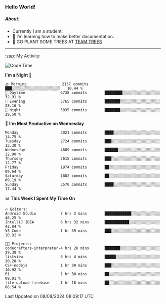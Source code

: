 ### Hello World!

##### About:
- Currently I am a student.
- 🌱 I’m learning how to make better documentation.
- 🌱 GO PLANT SOME TREES AT [TEAM TREES](https://teamtrees.org/)

---
  <summary>:zap: My Activity:</summary>
  
<!--START_SECTION:waka-->
![Code Time](http://img.shields.io/badge/Code%20Time-1%2C396%20hrs%2034%20mins-blue)

**I'm a Night 🦉** 

```text
🌞 Morning                2137 commits        ███░░░░░░░░░░░░░░░░░░░░░░   10.44 % 
🌆 Daytime                6738 commits        ████████░░░░░░░░░░░░░░░░░   32.91 % 
🌃 Evening                5765 commits        ███████░░░░░░░░░░░░░░░░░░   28.16 % 
🌙 Night                  5835 commits        ███████░░░░░░░░░░░░░░░░░░   28.50 % 
```
📅 **I'm Most Productive on Wednesday** 

```text
Monday                   3021 commits        ████░░░░░░░░░░░░░░░░░░░░░   14.75 % 
Tuesday                  2724 commits        ███░░░░░░░░░░░░░░░░░░░░░░   13.30 % 
Wednesday                4689 commits        ██████░░░░░░░░░░░░░░░░░░░   22.90 % 
Thursday                 2615 commits        ███░░░░░░░░░░░░░░░░░░░░░░   12.77 % 
Friday                   1974 commits        ██░░░░░░░░░░░░░░░░░░░░░░░   09.64 % 
Saturday                 1882 commits        ██░░░░░░░░░░░░░░░░░░░░░░░   09.19 % 
Sunday                   3570 commits        ████░░░░░░░░░░░░░░░░░░░░░   17.44 % 
```


📊 **This Week I Spent My Time On** 

```text
🔥 Editors: 
Android Studio           7 hrs 3 mins        ████████████░░░░░░░░░░░░░   46.25 % 
IntelliJ IDEA            6 hrs 32 mins       ███████████░░░░░░░░░░░░░░   42.84 % 
VS Code                  1 hr 39 mins        ███░░░░░░░░░░░░░░░░░░░░░░   10.92 % 

🐱‍💻 Projects: 
codecrafters-interpreter-4 hrs 28 mins       ███████░░░░░░░░░░░░░░░░░░   29.30 % 
listview                 3 hrs 4 mins        █████░░░░░░░░░░░░░░░░░░░░   20.20 % 
CSF-nodejs               1 hr 39 mins        ███░░░░░░░░░░░░░░░░░░░░░░   10.92 % 
P1                       1 hr 30 mins        ██░░░░░░░░░░░░░░░░░░░░░░░   09.91 % 
file-upload-firebase     1 hr 18 mins        ██░░░░░░░░░░░░░░░░░░░░░░░   08.54 % 
```


 Last Updated on 08/08/2024 08:09:17 UTC
<!--END_SECTION:waka-->
